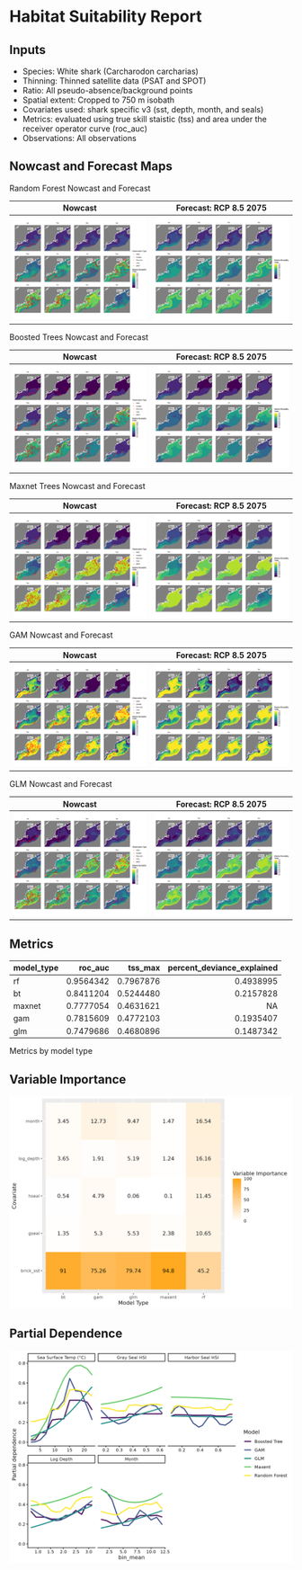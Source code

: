 Habitat Suitability Report
================

## Inputs

- Species: White shark (Carcharodon carcharias)
- Thinning: Thinned satellite data (PSAT and SPOT)
- Ratio: All pseudo-absence/background points
- Spatial extent: Cropped to 750 m isobath
- Covariates used: shark specific v3 (sst, depth, month, and seals)
- Metrics: evaluated using true skill staistic (tss) and area under the
  receiver operator curve (roc_auc)
- Observations: All observations

## Nowcast and Forecast Maps

Random Forest Nowcast and Forecast

| Nowcast | Forecast: RCP 8.5 2075 |
|:--:|:--:|
| ![](../../../../tidy_reports/versions/c11/100960/c11.100960.01_12_rf_compiled_casts.png) | ![](../../../../tidy_reports/versions/c11/100964/c11.100964.01_12_rf_compiled_casts.png) |

Boosted Trees Nowcast and Forecast

| Nowcast | Forecast: RCP 8.5 2075 |
|:--:|:--:|
| ![](../../../../tidy_reports/versions/c11/100960/c11.100960.01_12_bt_compiled_casts.png) | ![](../../../../tidy_reports/versions/c11/100964/c11.100964.01_12_bt_compiled_casts.png) |

Maxnet Trees Nowcast and Forecast

| Nowcast | Forecast: RCP 8.5 2075 |
|:--:|:--:|
| ![](../../../../tidy_reports/versions/c11/100960/c11.100960.01_12_maxent_compiled_casts.png) | ![](../../../../tidy_reports/versions/c11/100964/c11.100964.01_12_maxent_compiled_casts.png) |

GAM Nowcast and Forecast

| Nowcast | Forecast: RCP 8.5 2075 |
|:--:|:--:|
| ![](../../../../tidy_reports/versions/c11/100960/c11.100960.01_12_gam_compiled_casts.png) | ![](../../../../tidy_reports/versions/c11/100964/c11.100964.01_12_gam_compiled_casts.png) |

GLM Nowcast and Forecast

| Nowcast | Forecast: RCP 8.5 2075 |
|:--:|:--:|
| ![](../../../../tidy_reports/versions/c11/100960/c11.100960.01_12_glm_compiled_casts.png) | ![](../../../../tidy_reports/versions/c11/100964/c11.100964.01_12_glm_compiled_casts.png) |

## Metrics

| model_type |   roc_auc |   tss_max | percent_deviance_explained |
|:-----------|----------:|----------:|---------------------------:|
| rf         | 0.9564342 | 0.7967876 |                  0.4938995 |
| bt         | 0.8411204 | 0.5244480 |                  0.2157828 |
| maxnet     | 0.7777054 | 0.4631621 |                         NA |
| gam        | 0.7815609 | 0.4772103 |                  0.1935407 |
| glm        | 0.7479686 | 0.4680896 |                  0.1487342 |

Metrics by model type

## Variable Importance

![](m11.10096_tidy_compiled_files/figure-gfm/variable_importance-1.png)

## Partial Dependence

![](m11.10096_tidy_compiled_files/figure-gfm/partial_dependence-1.png)
